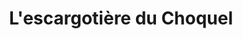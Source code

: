---
title: "L'escargotière du Choquel"
url: /saint-martin-choquel/lescargotiere-du-choquel/
shop: Hofladen
---